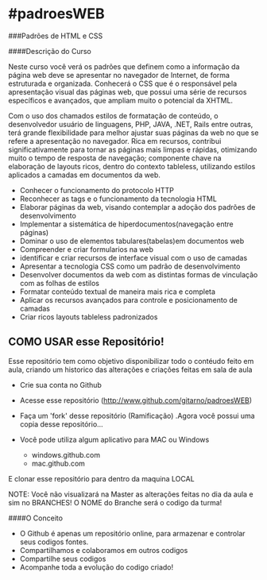 #padroesWEB
==========
###Padrões de HTML e CSS 

####Descrição do Curso

Neste curso você verá os padrões que definem como a informação da página web deve se apresentar no navegador de Internet, de forma estruturada e organizada. Conhecerá o CSS que é o responsável pela apresentação visual das páginas web, que possui uma série de recursos específicos e avançados, que ampliam muito o potencial da XHTML.

Com o uso dos chamados estilos de formatação de conteúdo, o desenvolvedor usuário de linguagens, PHP, JAVA, .NET, Rails entre outras, terá grande flexibilidade para melhor ajustar suas páginas da web no que se refere a apresentação no navegador. Rica em recursos, contribui significativamente para tornar as páginas mais limpas e rápidas, otimizando muito o tempo de resposta de navegação; componente chave na elaboração de layouts ricos, dentro do contexto tableless, utilizando estilos aplicados a camadas em documentos da web.

- Conhecer o funcionamento do protocolo HTTP
- Reconhecer as tags e o funcionamento da tecnologia HTML
- Elaborar páginas da web, visando contemplar a adoção dos padrões de desenvolvimento
- Implementar a sistemática de hiperdocumentos(navegação entre páginas)
- Dominar o uso de elementos tabulares(tabelas)em documentos web
- Compreender e criar formularios na web
- identificar e criar recursos de interface visual com o uso de camadas
- Apresentar a tecnologia CSS como um padrão de desenvolvimento
- Desenvolver documentos da web com as distintas formas de vinculação com as folhas de estilos
- Formatar conteúdo textual de maneira mais rica e completa
- Aplicar os recursos avançados para controle e posicionamento de camadas
- Criar ricos layouts tableless padronizados

## COMO USAR esse Repositório!

Esse repositório tem como objetivo disponibilizar todo o contéudo feito em aula, criando um historico das alterações e criações feitas em sala de aula

- Crie sua conta no Github
- Acesse esse repositório (http://www.github.com/gitarno/padroesWEB)
- Faça um 'fork' desse repositório (Ramificação)
    .Agora você possui uma copia desse repositório...

- Você pode utiliza algum aplicativo para MAC ou Windows 
    - windows.github.com
    - mac.github.com

E clonar esse repositório para dentro da maquina LOCAL

NOTE:   Você não visualizará na Master as alterações feitas no dia da aula e sim no BRANCHES! 
        O NOME do Branche será o codigo da turma! 


####O Conceito

- O Github é apenas um repositório online, para armazenar e controlar seus codigos fontes.
- Compartilhamos e colaboramos em outros codigos
- Compartilhe seus codigos
- Acompanhe toda a evolução do codigo criado! 


